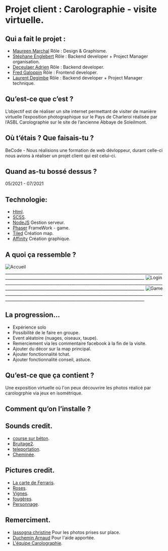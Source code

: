 # Projet client : Carolographie - visite virtuelle.

## Qui a fait le projet :

- [Maureen Marchal](https://github.com/Maureenm41) Rôle : Design & Graphisme.
- [Stéphane Englebert](https://github.com/stephane-englebert) Rôle : Backend developer + Project Manager organisation.
- [Deceulaer Adrien](https://github.com/DeceulaerAdrien) Rôle : Backend developer.
- [Fred Galoppin](https://github.com/fredgaloppin) Rôle : Frontend developer.
- [Laurent Degimbe](https://github.com/DegimbeLaurent) Rôle : Backend developer + Project Manager technique.

## Qu’est-ce que c’est ?

L’objectif est de réaliser un site internet permettant de visiter de manière virtuelle
l’exposition photographique sur le Pays de Charleroi réalisée par l’ASBL Carolographie sur le
site de l’ancienne Abbaye de Soleilmont.

## Où t’étais ? Que faisais-tu ?

BeCode - Nous réalisions une formation de web dévloppeur, durant celle-ci nous avions à réaliser un projet client qui est celui-ci.

## Quand as-tu bossé dessus ?

05/2021 - 07/2021

## Technologie:

- [Html]().
- [SCSS]().
- [NodeJS](https://nodejs.org/en/) Gestion serveur.
- [Phaser](https://phaser.io/) FrameWork - game.
- [Tiled](https://www.mapeditor.org/) Création map.
- [Affinity](https://affinity.serif.com/fr/designer/) Création graphique.

## A quoi ça ressemble ?

![Accueil](https://github.com/DegimbeLaurent/Carolographie-App/blob/main/src/assets/readme/home.PNG)___________________________________________________________________________________________________________________________________________________
![Login](https://github.com/DegimbeLaurent/Carolographie-App/blob/main/src/assets/readme/login.PNG)___________________________________________________________________________________________________________________________________________________
![Game](https://github.com/DegimbeLaurent/Carolographie-App/blob/main/src/assets/readme/game.PNG)___________________________________________________________________________________________________________________________________________________


## La progression…
  
  - Expérience solo
  - Possibilité de le faire en groupe.
  - Event aléatoire (nuages, oiseaux, taupe).
  - Remerciement via les commentaire facebook à la fin de la visite.
  - Ajouter du décor sur la map principal.
  - Ajouter fonctionnalité tchat.
  - Ajouter fonctionnalité conseil, astuce.

## Qu’est-ce que ça contient ?

  Une exposition virtuelle où l'on peux découvrire les photos réalicé par carologrphie via jeux en isométrique.

## Comment qu’on l’installe ?

  

## Sounds credit.

  - [course sur béton](https://www.sound-fishing.net/bruitages/humain).
  - [Bruitage2](https://www.sound-fishing.net/bruitages/oiseaux-ambiances).
  - [teleportation](https://www.sound-fishing.net/bruitages/toon).
  - [Cheminée](https://www.sound-fishing.net/bruitages/feu).

## Pictures credit.

- [La carte de Ferraris](https://www.kbr.be/fr/projets/la-carte-de-ferraris/).
- [Roses](https://pixabay.com/?utm_source=link-attribution&utm_medium=referral&utm_campaign=image&utm_content=576064).
- [Vignes](https://pixabay.com/?utm_source=link-attribution&utm_medium=referral&utm_campaign=image&utm_content=2026424).
- [fougères](https://pixabay.com/?utm_source=link-attribution&utm_medium=referral&utm_campaign=image&utm_content=297080).
- [Personnage](https://erikari.itch.io/elements-supremacy-assets).

## Remerciment.

- [Iassogna christine]() Pour les photos prises sur place.
- [Duchemin Arnaud](https://github.com/Cervant3s) Pour l'aide apportée.
- [L'équipe Carolographie](https://www.carolographie.be/).
